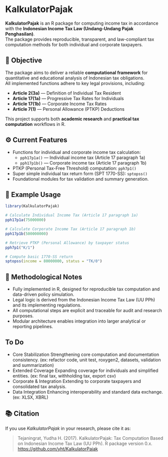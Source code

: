 # KalkulatorPajak

**KalkulatorPajak** is an R package for computing income tax in accordance with the **Indonesian Income Tax Law (Undang-Undang Pajak Penghasilan)**.  
The package provides reproducible, transparent, and law-compliant tax computation methods for both individual and corporate taxpayers.

## 🧭 Objective

The package aims to deliver a reliable **computational framework** for quantitative and educational analysis of Indonesian tax obligations.  
All implemented functions adhere to key legal provisions, including:

- **Article 2(3a)** — Definition of Individual Tax Resident  
- **Article 17(1a)** — Progressive Tax Rates for Individuals  
- **Article 17(1b)** — Corporate Income Tax Rates  
- **Article 7(1)** — Personal Allowance (PTKP) Deductions  

This project supports both **academic research** and **practical tax computation** workflows in R.

## ⚙️ Current Features

- Functions for individual and corporate income tax calculation:
  - `pph17p1a()` — Individual income tax (Article 17 paragraph 1a)  
  - `pph17p1b()` — Corporate income tax (Article 17 paragraph 1b)  
- PTKP (Personal Tax-Free Threshold) computation: `pph7p1()`  
- Super simple individual tax return form (SPT 1770-SS): `sptopss()`  
- Foundational modules for tax validation and summary generation.

## 🧩 Example Usage

```r
library(KalkulatorPajak)

# Calculate Individual Income Tax (Article 17 paragraph 1a)
pph17p1a(75000000)

# Calculate Corporate Income Tax (Article 17 paragraph 1b)
pph17p1b(500000000)

# Retrieve PTKP (Personal Allowance) by taxpayer status
pph7p1("K/1")

# Compute basic 1770-SS return
sptopss(income = 80000000, status = "TK/0")
```

## 🧠 Methodological Notes

* Fully implemented in R, designed for reproducible tax computation and data-driven policy simulation.
* Legal logic is derived from the Indonesian Income Tax Law (UU PPh) and its implementing regulations.
* All computational steps are explicit and traceable for audit and research purposes.
* Modular architecture enables integration into larger analytical or reporting pipelines.

## To Do

* Core Stabilization
  Strengthening core computation and documentation consistency. (ex: refactor code, unit test, roxygen2, datasets, validation and summarization)
* Extended Coverage
  Expanding coverage for individuals and simplified entities. (ex: final tax, withholding tax, export csv)
* Corporate & Integration
  Extending to corporate taxpayers and consolidated tax analysis.
* Data Integration
  Enhancing interoperability and standard data exchange. (ex: XLSX, XBRL)

## 📚 Citation

If you use *KalkulatorPajak* in your research, please cite it as:

> Tejaningrat, Yudha H. (2017). KalkulatorPajak: Tax Computation Based on Indonesian Income Tax Law (UU PPh). R package version 0.x. https://github.com/yht/KalkulatorPajak

